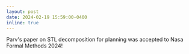 ```yaml
---
layout: post
date: 2024-02-19 15:59:00-0400
inline: true
---
```


Parv's paper on STL decomposition for planning was accepted to Nasa Formal Methods 2024! 
